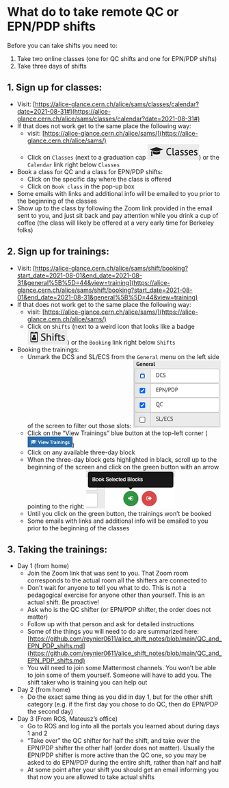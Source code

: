 # What do to take remote QC or EPN/PDP shifts

Before you can take shifts you need to:
1. Take two online classes (one for QC shifts and one for EPN/PDP shifts)
2. Take three days of shifts

## 1. Sign up for classes:
- Visit: [https://alice-glance.cern.ch/alice/sams/classes/calendar?date=2021-08-31#](https://alice-glance.cern.ch/alice/sams/classes/calendar?date=2021-08-31#)
- If that does not work get to the same place the following way:
   - visit: [https://alice-glance.cern.ch/alice/sams/](https://alice-glance.cern.ch/alice/sams/)
   - Click on ```Classes``` (next to a graduation cap ![alt text](https://github.com/reynier0611/alice_shift_notes/blob/main/figs/F1.png "Classes button")) or the ```Calendar``` link right below ```Classes```
- Book a class for QC and a class for EPN/PDP shifts:
   - Click on the specific day where the class is offered
   - Click on ```Book class``` in the pop-up box
- Some emails with links and additional info will be emailed to you prior to the beginning of the classes
- Show up to the class by following the Zoom link provided in the email sent to you, and just sit back and pay attention while you drink a cup of coffee (the class will likely be offered at a very early time for Berkeley folks)

## 2. Sign up for trainings:
- Visit: [https://alice-glance.cern.ch/alice/sams/shift/booking?start_date=2021-08-01&end_date=2021-08-31&general%5B%5D=44&view=training](https://alice-glance.cern.ch/alice/sams/shift/booking?start_date=2021-08-01&end_date=2021-08-31&general%5B%5D=44&view=training)
- If that does not work get to the same place the following way:
   - visit: [https://alice-glance.cern.ch/alice/sams/](https://alice-glance.cern.ch/alice/sams/)
   - Click on ```Shifts``` (next to a weird icon that looks like a badge ![alt text](https://github.com/reynier0611/alice_shift_notes/blob/main/figs/F2.png "Shifts button")) or the ```Booking``` link right below ```Shifts```
- Booking the trainings:
   - Unmark the DCS and SL/ECS from the ```General``` menu on the left side of the screen to filter out those slots:
   ![alt text](https://github.com/reynier0611/alice_shift_notes/blob/main/figs/F3.png "Menu button")
   - Click on the “View Trainings” blue button at the top-left corner (![alt text](https://github.com/reynier0611/alice_shift_notes/blob/main/figs/F4.png "View trainings"))
   - Click on any available three-day block
   - When the three-day block gets highlighted in black, scroll up to the beginning of the screen and click on the green button with an arrow pointing to the right:
   ![alt text](https://github.com/reynier0611/alice_shift_notes/blob/main/figs/F5.png "Booking training")
   - Until you click on the green button, the trainings won’t be booked
   - Some emails with links and additional info will be emailed to you prior to the beginning of the classes

## 3. Taking the trainings:
- Day 1 (from home)
   - Join the Zoom link that was sent to you. That Zoom room corresponds to the actual room all the shifters are connected to
   - Don't wait for anyone to tell you what to do. This is not a pedagogical exercise for anyone other than yourself. This is an actual shift. Be proactive!
   - Ask who is the QC shifter (or EPN/PDP shifter, the order does not matter)
   - Follow up with that person and ask for detailed instructions
   - Some of the things you will need to do are summarized here: [https://github.com/reynier0611/alice_shift_notes/blob/main/QC_and_EPN_PDP_shifts.md](https://github.com/reynier0611/alice_shift_notes/blob/main/QC_and_EPN_PDP_shifts.md)
   - You will need to join some Mattermost channels. You won’t be able to join some of them yourself. Someone will have to add you. The shift taker who is training you can help out
- Day 2 (from home)
   - Do the exact same thing as you did in day 1, but for the other shift category (e.g. if the first day you chose to do QC, then do EPN/PDP the second day)
- Day 3 (From ROS, Mateusz’s office)
   - Go to ROS and log into all the portals you learned about during days 1 and 2
   - “Take over” the QC shifter for half the shift, and take over the EPN/PDP shifter the other half (order does not matter). Usually the EPN/PDP shifter is more active than the QC one, so you may be asked to do EPN/PDP during the entire shift, rather than half and half
   - At some point after your shift you should get an email informing you that now you are allowed to take actual shifts
